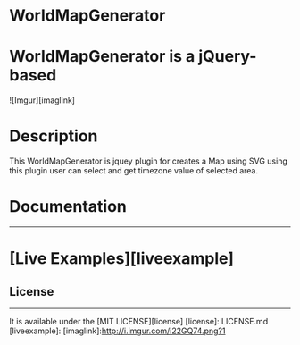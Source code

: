 # WorldMapGenerator 

# WorldMapGenerator is a jQuery-based

![Imgur][imaglink]

# Description

This WorldMapGenerator is jquey plugin for creates a Map using SVG using this plugin user can
select and get timezone value of selected area.

# Documentation
---------------------


# [Live Examples][liveexample]

## License
---------------------
It is available under the [MIT LICENSE][license]
[license]: LICENSE.md
[liveexample]: 
[imaglink]:http://i.imgur.com/i22GQ74.png?1

